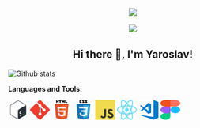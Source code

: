 <div id="header" align="center">
  <img src="https://media.giphy.com/media/M9gbBd9nbDrOTu1Mqx/giphy.gif" width="100"/>
</div>

<p align="center">
  <img width="92" src="https://raw.githubusercontent.com/shinokada/shinokada/master/assets/mkdir.png" />
</p>
<h2 align="center">Hi there 👋, I'm Yaroslav!</h2>

![Github stats](https://github-readme-stats.vercel.app/api?username=YK911&title_color=ffffff&text_color=ffffff&bg_color=310deg,7928ca,ff0080&show_icons=true&icon_color=ff0080&count_private=true&hide_border=true&custom_title=YK911)

**Languages and Tools:**

<code><img src="./assets/bash-logo.svg" alt="bash" width="40" height="40"/></code>
<code><img src="./assets/git-logo.svg" alt="git" width="40" height="40"/></code>
<code><img src="./assets/html5-logo.svg" alt="html5" width="40" height="40"/></code>
<code><img src="./assets/css3-logo.svg" alt="css3" width="40" height="40"/></code>
<code><img src="./assets/js-logo.png" alt="javascript" width="40" height="40" ></code>
<code><img src="./assets/react-icon.svg" alt="vscode" width="40" height="40" ></code>
<code><img src="./assets/vscode-logo.png" alt="vscode" width="40" height="40" ></code>
<code><img src="./assets/figma-logo.svg" alt="figma" width="40" height="40" ></code>

<!--
**YK911/YK911** is a ✨ _special_ ✨ repository because its `README.md` (this file) appears on your GitHub profile.

Here are some ideas to get you started:

- 🔭 I’m currently working on ...
- 🌱 I’m currently learning ...
- 👯 I’m looking to collaborate on ...
- 🤔 I’m looking for help with ...
- 💬 Ask me about ...
- 📫 How to reach me: ...
- 😄 Pronouns: ...
- ⚡ Fun fact: ...
-->
